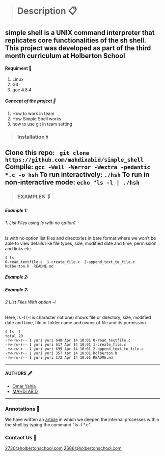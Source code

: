 > # Description 📋 
simple shell is a UNIX command interpreter that replicates core functionalities of the sh shell. This project was developed as part of the third month curriculum at Holberton School
------------
 #### Requiment 🚩
1.  Linux
2.  Git
3.  gcc 4.8.4
##### Concept of the project 📢
1. How to work in team
2. How Simple Shell works
3. how to use git in team setting
> ### Installation 🌀
Clone this repo:    ` git clone https://github.com/mahdixabid/simple_shell`
Compile: `gcc -Wall -Werror -Wextra -pedantic *.c -o hsh`
To run interactively: `./hsh` 
To run in non-interactive mode: `echo "ls -l | ./hsh`
------------
> ###  EXAMPLES 🖇  
##### Example  1:
###### 1. List Files using ls with no option1.
ls with no option list files and directories in bare format where we won’t be able to view details like file types, size, modified date and time, permission and links etc.
```shell
$ ls
0-read_textfile.c  1-create_file.c  2-append_text_to_file.c  holberton.h  README.md
```
##### Example 2:
##### Example 2: 
###### 2 List Files With option –l
Here, ls -l (-l is character not one) shows file or directory, size, modified date and time, file or folder name and owner of file and its permission.
```shell
$ ls -l
total 20
-rw-rw-r-- 1 yuri yuri 640 Apr 14 10:01 0-read_textfile.c
-rw-rw-r-- 1 yuri yuri 617 Apr 14 10:01 1-create_file.c
-rw-rw-r-- 1 yuri yuri 695 Apr 14 10:01 2-append_text_to_file.c
-rw-rw-r-- 1 yuri yuri 357 Apr 14 10:01 holberton.h
-rw-rw-r-- 1 yuri yuri 172 Apr 14 10:01 README.md
```
------------
#### AUTHORS 🖋
- [Omar Yahia](https://github.com/omaryahia4/ "Omar Yahia")
- [MAHDi ABiD](github.com/mahdixabid "MAHDi ABiD")
------------
### Annotations  📡
We have written an [article](https://www.linkedin.com/post/edit/6787079741284388864/ "article") in which we deepen the internal processes within the shell by typing the command "ls -l *.c".
### Contact Us 👥 
2730@holbertonschool.com
2686@holbertonschool.com
